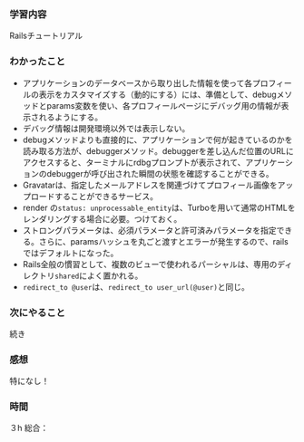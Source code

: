 ### 学習内容
Railsチュートリアル
### わかったこと
- アプリケーションのデータベースから取り出した情報を使って各プロフィールの表示をカスタマイズする（動的にする）には、準備として、debugメソッドとparams変数を使い、各プロフィールページにデバッグ用の情報が表示されるようにする。
- デバッグ情報は開発環境以外では表示しない。
- debugメソッドよりも直接的に、アプリケーションで何が起きているのかを読み取る方法が、debuggerメソッド。debuggerを差し込んだ位置のURLにアクセスすると、ターミナルにrdbgプロンプトが表示されて、アプリケーションのdebuggerが呼び出された瞬間の状態を確認することができる。
- Gravatarは、指定したメールアドレスを関連づけてプロフィール画像をアップロードすることができるサービス。
- render の`status: unprocessable_entity`は、Turboを用いて通常のHTMLをレンダリングする場合に必要。つけておく。
- ストロングパラメータは、必須パラメータと許可済みパラメータを指定できる。さらに、paramsハッシュを丸ごと渡すとエラーが発生するので、railsではデフォルトになった。
- Rails全般の慣習として、複数のビューで使われるパーシャルは、専用のディレクトリ`shared`によく置かれる。
- `redirect_to @user`は、`redirect_to user_url(@user)`と同じ。
### 次にやること
続き
### 感想
特になし！
### 時間
３h
総合：
